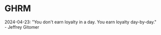 # GHRM

2024-04-23: "You don't earn loyalty in a day. You earn loyalty day-by-day." - Jeffrey Gitomer